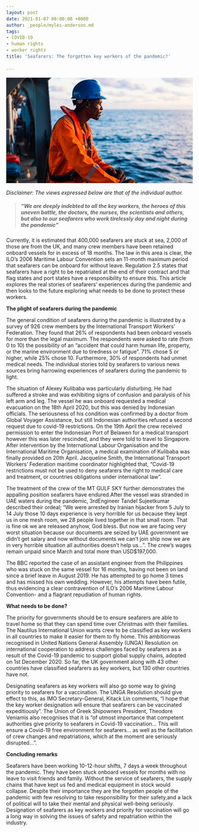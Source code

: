 ```yaml
---
layout: post
date: 2021-01-07 00:00:00 +0000
author: _people/myles-anderson.md
tags:
- COVID-19
- human rights
- worker rights
title: 'Seafarers: The forgotten key workers of the pandemic?'

---
```

![](/uploads/screenshot-2021-01-08-at-11-31-47.png)

_Disclaimer: The views expressed below are that of the individual author._

> ##### _“We are deeply indebted to all the key workers, the heroes of this uneven battle, the doctors, the nurses, the scientists and others, but also to our seafarers who work tirelessly day and night during the pandemic”_

Currently, it is estimated that 400,000 seafarers are stuck at sea, 2,000 of those are from the UK, and many crew members have been retained onboard vessels for in excess of 18 months. The law in this area is clear, the ILO’s 2006 Maritime Labour Convention sets an 11-month maximum period that seafarers can be onboard for without leave. Regulation 2.5 states that seafarers have a right to be repatriated at the end of their contract and that flag states and port states have a responsibility to ensure this. This article explores the real stories of seafarers’ experiences during the pandemic and then looks to the future exploring what needs to be done to protect these workers.

**The plight of seafarers during the pandemic**

The general condition of seafarers during the pandemic is illustrated by a survey of 926 crew members by the International Transport Workers’ Federation. They found that 26% of respondents had been onboard vessels for more than the legal maximum. The respondents were asked to rate (from 0 to 10) the possibility of an “accident that could harm human life, property, or the marine environment due to tiredness or fatigue”. 71% chose 5 or higher, while 25% chose 10. Furthermore, 30% of respondents had unmet medical needs. The individual stories told by seafarers to various news sources bring harrowing experiences of seafarers during the pandemic to light.

The situation of Alexey Kulibaba was particularly disturbing. He had suffered a stroke and was exhibiting signs of confusion and paralysis of his left arm and leg. The vessel he was onboard requested a medical evacuation on the 18th April 2020, but this was denied by Indonesian officials. The seriousness of his condition was confirmed by a doctor from Global Voyager Assistance, but still Indonesian authorities refused a second request due to covid-19 restrictions. On the 19th April the crew received permission to enter the Indonesian Port of Belawen for a medical transport however this was later rescinded, and they were told to travel to Singapore. After intervention by the International Labour Organisation and the International Maritime Organisation, a medical examination of Kulibaba was finally provided on 20th April. Jacqueline Smith, the International Transport Workers’ Federation maritime coordinator highlighted that, “Covid-19 restrictions must not be used to deny seafarers the right to medical care and treatment, or countries obligations under international law”.

The treatment of the crew of the MT GULF SKY further demonstrates the appalling position seafarers have endured.After the vessel was stranded in UAE waters during the pandemic, 3rdEngineer Tandel Sujeetkumar described their ordeal; “We were arrested by Iranian hijacker from 5 July to 14 July those 10 days experience is very horrible for us because they kept us in one mesh room, we 28 people lived together in that small room. That is fine ok we are released anyhow, God bless. But now we are facing very worst situation because our documents are seized by UAE government we didn’t get salary and now without documents we can’t join ship now we are in very horrible situation all authorities doesn’t help us…”. The crew’s wages remain unpaid since March and total more than USD$197,000.

The BBC reported the case of an assistant engineer from the Philippines who was stuck on the same vessel for 16 months, having not been on land since a brief leave in August 2019. He has attempted to go home 3 times and has missed his own wedding. However, his attempts have been futile, thus evidencing a clear contravention of ILO’s 2006 Maritime Labour Convention- and a flagrant repudiation of human rights.

**What needs to be done?**

The priority for governments should be to ensure seafarers are able to travel home so that they can spend time over Christmas with their families. The Nautilus International Union wants crew to be classified as key workers in all countries to make it easier for them to fly home. This ambitionwas recognised in United Nations General Assembly (UNGA) Resolution on international cooperation to address challenges faced by seafarers as a result of the Covid-19 pandemic to support global supply chains, adopted on 1st December 2020. So far, the UK government along with 43 other countries have classified seafarers as key workers, but 130 other countries have not.

Designating seafarers as key workers will also go some way to giving priority to seafarers for a vaccination. The UNGA Resolution should give effect to this, as IMO Secretary-General, Kitack Lin comments, “I hope that the key worker designation will ensure that seafarers can be vaccinated expeditiously”. The Union of Greek Shipowners President, Theodore Veniamis also recognises that it is “of utmost importance that competent authorities give priority to seafarers in Covid-19 vaccination… This will ensure a Covid-19 free environment for seafarers… as well as the facilitation of crew changes and repatriations, which at the moment are seriously disrupted…”.

**Concluding remarks**

Seafarers have been working 10-12-hour shifts, 7 days a week throughout the pandemic. They have been stuck onboard vessels for months with no leave to visit friends and family. Without the service of seafarers, the supply chains that have kept us fed and medical equipment in stock would collapse. Despite their importance they are the forgotten people of the pandemic with few resolving to take responsibility for their safety,and a lack of political will to take their mental and physical well-being seriously. Designation of seafarers as key workers and priority for vaccination will go a long way in solving the issues of safety and repatriation within the industry.